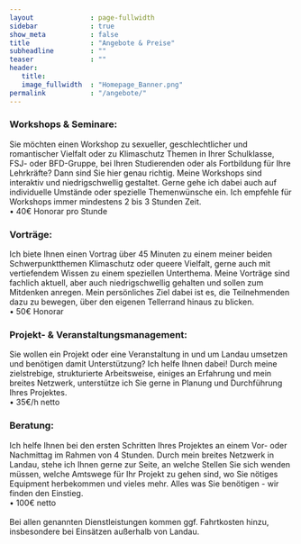 ```yaml
---
layout              : page-fullwidth
sidebar             : true
show_meta           : false
title               : "Angebote & Preise"
subheadline         : ""
teaser              : ""
header:
   title: 
   image_fullwidth  : "Homepage_Banner.png"
permalink           : "/angebote/"
---
```


<h3> Workshops & Seminare: </h3>
Sie möchten einen Workshop zu sexueller, geschlechtlicher und romantischer Vielfalt oder zu Klimaschutz Themen in Ihrer Schulklasse, FSJ- oder BFD-Gruppe, bei Ihren Studierenden oder als Fortbildung für Ihre Lehrkräfte? Dann sind Sie hier genau richtig. Meine Workshops sind interaktiv und niedrigschwellig gestaltet. Gerne gehe ich dabei auch auf individuelle Umstände oder spezielle Themenwünsche ein. Ich empfehle für Workshops immer mindestens 2 bis 3 Stunden Zeit. <br>
•	40€ Honorar pro Stunde
<br>
<h3> Vorträge: </h3>
Ich biete Ihnen einen Vortrag über 45 Minuten zu einem meiner beiden Schwerpunktthemen Klimaschutz oder queere Vielfalt, gerne auch mit vertiefendem Wissen zu einem speziellen Unterthema. Meine Vorträge sind fachlich aktuell, aber auch niedrigschwellig gehalten und sollen zum Mitdenken anregen. Mein persönliches Ziel dabei ist es, die Teilnehmenden dazu zu bewegen, über den eigenen Tellerrand hinaus zu blicken. <br>
•	50€ Honorar
<br>
<h3> Projekt- & Veranstaltungsmanagement: </h3>
Sie wollen ein Projekt oder eine Veranstaltung in und um Landau umsetzen und benötigen damit Unterstützung? Ich helfe Ihnen dabei! Durch meine zielstrebige, strukturierte Arbeitsweise, einiges an Erfahrung und mein breites Netzwerk, unterstütze ich Sie gerne in Planung und Durchführung Ihres Projektes. <br>
•	35€/h netto
<br>
<h3> Beratung: </h3>
Ich helfe Ihnen bei den ersten Schritten Ihres Projektes an einem Vor- oder Nachmittag im Rahmen von 4 Stunden. Durch mein breites Netzwerk in Landau, stehe ich Ihnen gerne zur Seite, an welche Stellen Sie sich wenden müssen, welche Amtswege für Ihr Projekt zu gehen sind, wo Sie nötiges Equipment herbekommen und vieles mehr. Alles was Sie benötigen - wir finden den Einstieg. <br>
•	100€ netto <br>
<br>
Bei allen genannten Dienstleistungen kommen ggf. Fahrtkosten hinzu, insbesondere bei Einsätzen außerhalb von Landau.

